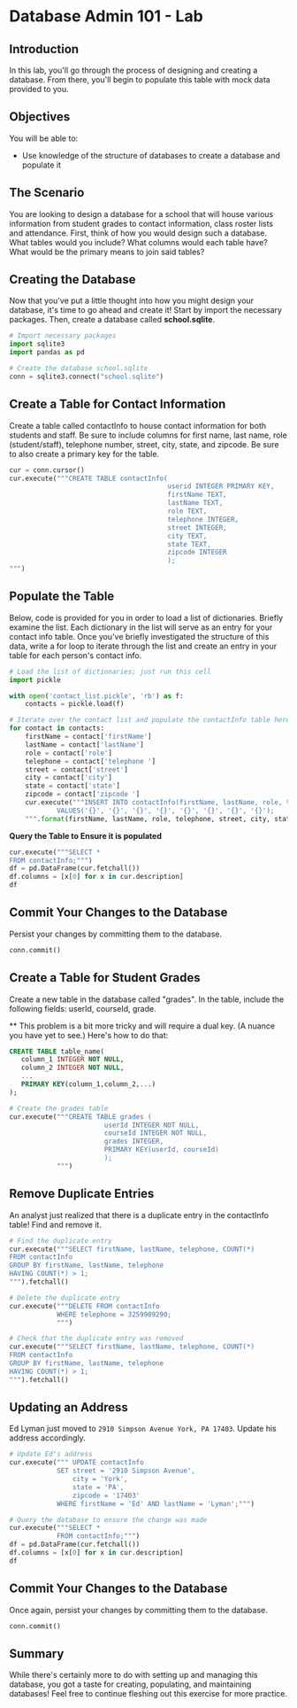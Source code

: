 
# Database Admin 101 - Lab

## Introduction 

In this lab, you'll go through the process of designing and creating a database. From there, you'll begin to populate this table with mock data provided to you.

## Objectives

You will be able to:

* Use knowledge of the structure of databases to create a database and populate it

## The Scenario

You are looking to design a database for a school that will house various information from student grades to contact information, class roster lists and attendance. First, think of how you would design such a database. What tables would you include? What columns would each table have? What would be the primary means to join said tables?

## Creating the Database

Now that you've put a little thought into how you might design your database, it's time to go ahead and create it! Start by import the necessary packages. Then, create a database called **school.sqlite**.


```python
# Import necessary packages
import sqlite3
import pandas as pd
```


```python
# Create the database school.sqlite 
conn = sqlite3.connect("school.sqlite")

```

## Create a Table for Contact Information

Create a table called contactInfo to house contact information for both students and staff. Be sure to include columns for first name, last name, role (student/staff), telephone number, street, city, state, and zipcode. Be sure to also create a primary key for the table. 


```python
cur = conn.cursor()
cur.execute("""CREATE TABLE contactInfo(
                                        userid INTEGER PRIMARY KEY,
                                        firstName TEXT,
                                        lastName TEXT,
                                        role TEXT,
                                        telephone INTEGER,
                                        street INTEGER,
                                        city TEXT,
                                        state TEXT,
                                        zipcode INTEGER
                                        );
""")
```

## Populate the Table

Below, code is provided for you in order to load a list of dictionaries. Briefly examine the list. Each dictionary in the list will serve as an entry for your contact info table. Once you've briefly investigated the structure of this data, write a for loop to iterate through the list and create an entry in your table for each person's contact info.


```python
# Load the list of dictionaries; just run this cell
import pickle

with open('contact_list.pickle', 'rb') as f:
    contacts = pickle.load(f)
```


```python
# Iterate over the contact list and populate the contactInfo table here
for contact in contacts:
    firstName = contact['firstName']
    lastName = contact['lastName']
    role = contact['role']
    telephone = contact['telephone ']
    street = contact['street']
    city = contact['city']
    state = contact['state']
    zipcode = contact['zipcode ']
    cur.execute("""INSERT INTO contactInfo(firstName, lastName, role, telephone, street, city, state,zipcode)
            VALUES('{}', '{}', '{}', '{}', '{}', '{}', '{}', '{}');
    """.format(firstName, lastName, role, telephone, street, city, state,zipcode) )

```

**Query the Table to Ensure it is populated**


```python
cur.execute("""SELECT * 
FROM contactInfo;""")
df = pd.DataFrame(cur.fetchall())
df.columns = [x[0] for x in cur.description]
df

```

## Commit Your Changes to the Database

Persist your changes by committing them to the database.


```python
conn.commit()
```

## Create a Table for Student Grades

Create a new table in the database called "grades". In the table, include the following fields: userId, courseId, grade.

** This problem is a bit more tricky and will require a dual key. (A nuance you have yet to see.)
Here's how to do that:

```SQL
CREATE TABLE table_name(
   column_1 INTEGER NOT NULL,
   column_2 INTEGER NOT NULL,
   ...
   PRIMARY KEY(column_1,column_2,...)
);
```


```python
# Create the grades table
cur.execute("""CREATE TABLE grades (
                        userId INTEGER NOT NULL,
                        courseId INTEGER NOT NULL,
                        grades INTEGER,
                        PRIMARY KEY(userId, courseId)
                        );
            """)

```

## Remove Duplicate Entries

An analyst just realized that there is a duplicate entry in the contactInfo table! Find and remove it.


```python
# Find the duplicate entry
cur.execute("""SELECT firstName, lastName, telephone, COUNT(*)
FROM contactInfo
GROUP BY firstName, lastName, telephone
HAVING COUNT(*) > 1;
""").fetchall()
```


```python
# Delete the duplicate entry
cur.execute("""DELETE FROM contactInfo
            WHERE telephone = 3259909290;
            """)

```


```python
# Check that the duplicate entry was removed
cur.execute("""SELECT firstName, lastName, telephone, COUNT(*)
FROM contactInfo
GROUP BY firstName, lastName, telephone
HAVING COUNT(*) > 1;
""").fetchall()

```

## Updating an Address

Ed Lyman just moved to `2910 Simpson Avenue York, PA 17403`. Update his address accordingly.


```python
# Update Ed's address
cur.execute(""" UPDATE contactInfo
            SET street = '2910 Simpson Avenue',
                city = 'York',
                state = 'PA',
                zipcode = '17403'
            WHERE firstName = 'Ed' AND lastName = 'Lyman';""")

```


```python
# Query the database to ensure the change was made
cur.execute("""SELECT *
            FROM contactInfo;""")
df = pd.DataFrame(cur.fetchall())
df.columns = [x[0] for x in cur.description]
df

```

## Commit Your Changes to the Database

Once again, persist your changes by committing them to the database.


```python
conn.commit()
```

## Summary

While there's certainly more to do with setting up and managing this database, you got a taste for creating, populating, and maintaining databases! Feel free to continue fleshing out this exercise for more practice. 
